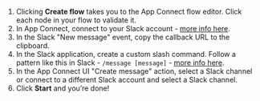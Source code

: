 1. Clicking **Create flow** takes you to the App Connect flow editor. Click each node in your flow to validate it.
1. In App Connect, connect to your Slack account - [more info here](https://developer.ibm.com/integration/docs/app-connect/how-to-guides-for-apps/use-ibm-app-connect-slack/).
1. In the Slack "New message" event, copy the callback URL to the clipboard. 
1. In the Slack application, create a custom slash command. Follow a pattern like this in Slack - `/message [message]` - [more info here](https://developer.ibm.com/integration/docs/app-connect/how-to-guides-for-apps/use-ibm-app-connect-slack/#considerations).
1. In the App Connect UI "Create message" action, select a Slack channel or connect to a different Slack account and select a Slack channel.
1. Click **Start** and you’re done!
